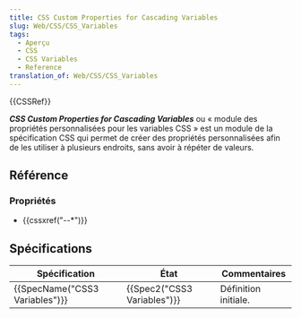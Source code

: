 ```yaml
---
title: CSS Custom Properties for Cascading Variables
slug: Web/CSS/CSS_Variables
tags:
  - Aperçu
  - CSS
  - CSS Variables
  - Reference
translation_of: Web/CSS/CSS_Variables
---
```

{{CSSRef}}

**_CSS Custom Properties for Cascading Variables_** ou « module des propriétés personnalisées pour les variables CSS » est un module de la spécification CSS qui permet de créer des propriétés personnalisées afin de les utiliser à plusieurs endroits, sans avoir à répéter de valeurs.

## Référence

### Propriétés

- {{cssxref("--*")}}

## Spécifications

| Spécification                            | État                                 | Commentaires         |
| ---------------------------------------- | ------------------------------------ | -------------------- |
| {{SpecName("CSS3 Variables")}} | {{Spec2("CSS3 Variables")}} | Définition initiale. |
